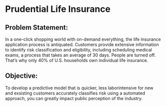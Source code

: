 Prudential Life Insurance 
============================
Problem Statement:
--------------------
In a one-click shopping world with on-demand everything, the life insurance application process is antiquated. Customers provide extensive information to identify risk classification and eligibility, including scheduling medical exams, a process that takes an average of 30 days.
People are turned off. That’s why only 40% of U.S. households own individual life insurance.

Objective:
--------------
To develop a predictive model that is quicker, less laborintensive for new and exsisting customers accurately classifies risk using a automated approach, you can greatly impact public perception of the industry.




